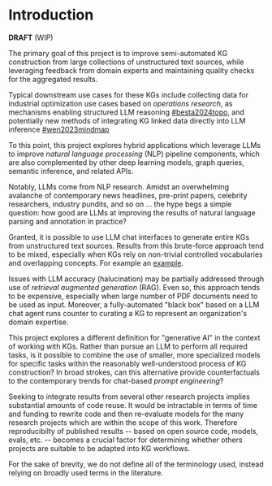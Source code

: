 # Introduction

**DRAFT** (WIP)

The primary goal of this project is to improve semi-automated KG construction from large collections of unstructured text sources, while leveraging feedback from domain experts and maintaining quality checks for the aggregated results.

Typical downstream use cases for these KGs include collecting data for industrial optimization use cases based on _operations research_, as mechanisms enabling structured LLM reasoning [#besta2024topo](biblio.md#besta2024topo), and potentially new methods of integrating KG linked data directly into LLM inference [#wen2023mindmap](biblio.md#wen2023mindmap)

To this point, this project explores hybrid applications which leverage LLMs to improve _natural language processing_ (NLP) pipeline components, which are also complemented by other deep learning models, graph queries, semantic inference, and related APIs.

Notably, LLMs come from NLP research.
Amidst an overwhelming avalanche of contemporary news headlines, pre-print papers, celebrity researchers, industry pundits, and so on ...
the hype begs a simple question: how good are LLMs at improving the results of natural language parsing and annotation in practice?

Granted, it is possible to use LLM chat interfaces to generate entire KGs from unstructured text sources.
Results from this brute-force approach tend to be mixed, especially when KGs rely on non-trivial controlled vocabularies and overlapping concepts.
For example an [example](https://medium.com/@peter.lawrence_47665/text-to-graph-via-llm-pre-training-prompting-or-tuning-3233d1165360).

Issues with LLM accuracy (halucination) may be partially addressed through use of _retrieval augmented generation_ (RAG).
Even so, this approach tends to be expensive, especially when large number of PDF documents need to be used as input.
Moreover, a fully-automated "black box" based on a LLM chat agent runs counter to curating a KG to represent an organization's domain expertise.

This project explores a different definition for "generative AI" in the context of working with KGs.
Rather than pursue an LLM to perform all required tasks, is it possible to combine the use of smaller, more specialized models for specific tasks within the reasonably well-understood process of KG construction?
In broad strokes, can this alternative provide counterfactuals to the contemporary trends for chat-based _prompt engineering_?

Seeking to integrate results from several other research projects implies substantial amounts of code reuse.
It would be intractable in terms of time and funding to rewrite code and then re-evaluate models for the many research projects which are within the scope of this work.
Therefore reproducibilty of published results -- based on open source code, models, evals, etc. -- becomes a crucial factor for determining whether others projects are suitable to be adapted into KG workflows.

For the sake of brevity, we do not define all of the terminology used, instead relying on broadly used terms in the literature. 
